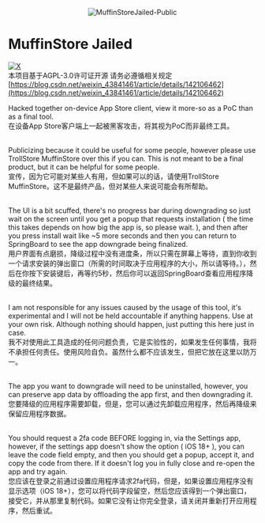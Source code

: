 <p align="center">
  <img src="https://socialify.git.ci/ALLG999/MuffinStoreJailed-Public/image?description=1&descriptionEditable=ALLG%E6%B1%89%E5%8C%96&font=Bitter&forks=1&issues=1&language=1&name=1&owner=1&pattern=Floating%20Cogs&pulls=1&stargazers=1&theme=Auto" alt="MuffinStoreJailed-Public"/> 
</p>

# MuffinStore Jailed

[![X](https://img.shields.io/twitter/follow/V_wo50)](https://x.com/V_wo50)
<br>本项目基于AGPL-3.0许可证开源 请务必遵循相关规定[https://blog.csdn.net/weixin_43841461/article/details/142106462](https://blog.csdn.net/weixin_43841461/article/details/142106462)


Hacked together on-device App Store client, view it more-so as a PoC than as a final tool.
<br>在设备App Store客户端上一起被黑客攻击，将其视为PoC而非最终工具。

<br>Publicizing because it could be useful for some people, however please use TrollStore MuffinStore over this if you can. This is not meant to be a final product, but it can be helpful for some people.
<br>宣传，因为它可能对某些人有用，但如果可以的话，请使用TrollStore MuffinStore。这不是最终产品，但对某些人来说可能会有所帮助。

<br>The UI is a bit scuffed, there's no progress bar during downgrading so just wait on the screen until you get a popup that requests installation ( the time this takes depends on how big the app is, so please wait. ), and then after you press install wait like ~5 more seconds and then you can return to SpringBoard to see the app downgrade being finalized.
<br>用户界面有点磨损，降级过程中没有进度条，所以只需在屏幕上等待，直到你收到一个请求安装的弹出窗口（所需的时间取决于应用程序的大小，所以请等待。），然后在你按下安装键后，再等约5秒，然后你可以返回SpringBoard查看应用程序降级的最终结果。

<br>I am not responsible for any issues caused by the usage of this tool, it's experimental and I will not be held accountable if anything happens. Use at your own risk. Although nothing should happen, just putting this here just in case.
<br>我不对使用此工具造成的任何问题负责，它是实验性的，如果发生任何事情，我将不承担任何责任。使用风险自负。虽然什么都不应该发生，但把它放在这里以防万一。

<br>The app you want to downgrade will need to be uninstalled, however, you can preserve app data by offloading the app first, and then downgrading it.
<br>您要降级的应用程序需要卸载，但是，您可以通过先卸载应用程序，然后再降级来保留应用程序数据。

<br>You should request a 2fa code BEFORE logging in, via the Settings app, however, if the settings app doesn't show the option ( iOS 18+ ), you can leave the code field empty, and then you should get a popup, accept it, and copy the code from there. If it doesn't log you in fully close and re-open the app and try again.
<br>您应该在登录之前通过设置应用程序请求2fa代码，但是，如果设置应用程序没有显示选项（iOS 18+），您可以将代码字段留空，然后您应该得到一个弹出窗口，接受它，并从那里复制代码。如果它没有让你完全登录，请关闭并重新打开应用程序，然后重试。
